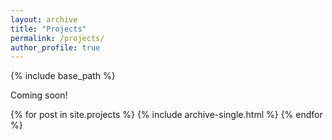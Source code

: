 ```yaml
---
layout: archive
title: "Projects"
permalink: /projects/
author_profile: true
---
```


{% include base_path %}

Coming soon!


{% for post in site.projects %}
  {% include archive-single.html %}
{% endfor %}

